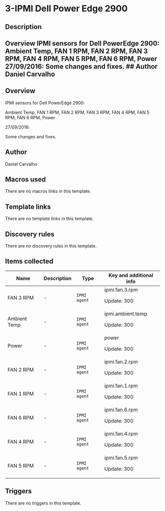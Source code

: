 # 3-IPMI Dell Power Edge 2900

## Description

## Overview IPMI sensors for Dell PowerEdge 2900: Ambient Temp, FAN 1 RPM, FAN 2 RPM, FAN 3 RPM, FAN 4 RPM, FAN 5 RPM, FAN 6 RPM, Power 27/09/2016: Some changes and fixes. ## Author Daniel Carvalho 

## Overview

IPMI sensors for Dell PowerEdge 2900:


Ambient Temp, FAN 1 RPM, FAN 2 RPM, FAN 3 RPM, FAN 4 RPM, FAN 5 RPM, FAN 6 RPM, Power


 


27/09/2016:


Some changes and fixes.



## Author

Daniel Carvalho

## Macros used

There are no macros links in this template.

## Template links

There are no template links in this template.

## Discovery rules

There are no discovery rules in this template.

## Items collected

|Name|Description|Type|Key and additional info|
|----|-----------|----|----|
|FAN 3 RPM|<p>-</p>|`IPMI agent`|ipmi.fan.3.rpm<p>Update: 300</p>|
|Ambient Temp|<p>-</p>|`IPMI agent`|ipmi.ambient.temp<p>Update: 300</p>|
|Power|<p>-</p>|`IPMI agent`|power<p>Update: 300</p>|
|FAN 2 RPM|<p>-</p>|`IPMI agent`|ipmi.fan.2.rpm<p>Update: 300</p>|
|FAN 1 RPM|<p>-</p>|`IPMI agent`|ipmi.fan.1.rpm<p>Update: 300</p>|
|FAN 6 RPM|<p>-</p>|`IPMI agent`|ipmi.fan.6.rpm<p>Update: 300</p>|
|FAN 4 RPM|<p>-</p>|`IPMI agent`|ipmi.fan.4.rpm<p>Update: 300</p>|
|FAN 5 RPM|<p>-</p>|`IPMI agent`|ipmi.fan.5.rpm<p>Update: 300</p>|
## Triggers

There are no triggers in this template.

